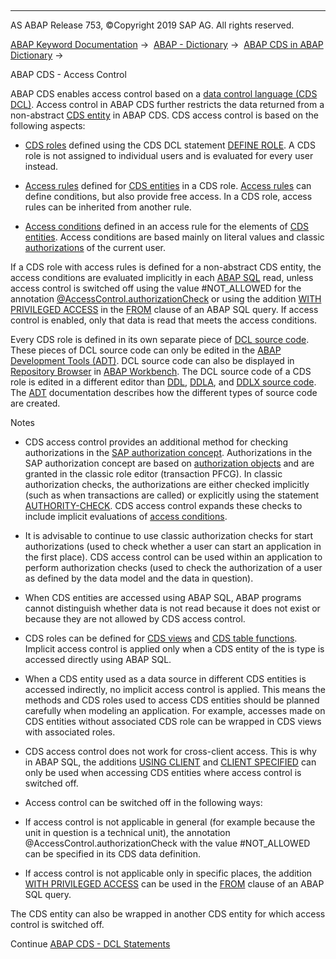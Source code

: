   

* * *

AS ABAP Release 753, ©Copyright 2019 SAP AG. All rights reserved.

[ABAP Keyword Documentation](javascript:call_link\('abenabap.htm'\)) →  [ABAP - Dictionary](javascript:call_link\('abenabap_dictionary.htm'\)) →  [ABAP CDS in ABAP Dictionary](javascript:call_link\('abencds.htm'\)) → 

ABAP CDS - Access Control

ABAP CDS enables access control based on a [data control language (CDS DCL)](javascript:call_link\('abencds_f1_dcl_syntax.htm'\)). Access control in ABAP CDS further restricts the data returned from a non-abstract [CDS entity](javascript:call_link\('abencds_entity_glosry.htm'\) "Glossary Entry") in ABAP CDS. CDS access control is based on the following aspects:

-   [CDS roles](javascript:call_link\('abencds_role_glosry.htm'\) "Glossary Entry") defined using the CDS DCL statement [DEFINE ROLE](javascript:call_link\('abencds_f1_define_role.htm'\)). A CDS role is not assigned to individual users and is evaluated for every user instead.

-   [Access rules](javascript:call_link\('abenaccess_rule_glosry.htm'\) "Glossary Entry") defined for [CDS entities](javascript:call_link\('abencds_entity_glosry.htm'\) "Glossary Entry") in a CDS role. [Access rules](javascript:call_link\('abencds_dcl_role_rules.htm'\)) can define conditions, but also provide free access. In a CDS role, access rules can be inherited from another rule.

-   [Access conditions](javascript:call_link\('abenaccess_condition_glosry.htm'\) "Glossary Entry") defined in an access rule for the elements of [CDS entities](javascript:call_link\('abencds_entity_glosry.htm'\) "Glossary Entry"). Access conditions are based mainly on literal values and classic [authorizations](javascript:call_link\('abenauthorization_glosry.htm'\) "Glossary Entry") of the current user.

If a CDS role with access rules is defined for a non-abstract CDS entity, the access conditions are evaluated implicitly in each [ABAP SQL](javascript:call_link\('abenopen_sql_glosry.htm'\) "Glossary Entry") read, unless access control is switched off using the value #NOT\_ALLOWED for the annotation [@AccessControl.authorizationCheck](javascript:call_link\('abencds_f1_view_entity_annotations.htm'\)) or using the addition [WITH PRIVILEGED ACCESS](javascript:call_link\('abapselect_data_source.htm'\)) in the [FROM](javascript:call_link\('abapfrom_clause.htm'\)) clause of an ABAP SQL query. If access control is enabled, only that data is read that meets the access conditions.

Every CDS role is defined in its own separate piece of [DCL source code](javascript:call_link\('abendcl_source_code_glosry.htm'\) "Glossary Entry"). These pieces of DCL source code can only be edited in the [ABAP Development Tools (ADT)](javascript:call_link\('abenadt_glosry.htm'\) "Glossary Entry"). DCL source code can also be displayed in [Repository Browser](javascript:call_link\('abenrepository_browser_glosry.htm'\) "Glossary Entry") in [ABAP Workbench](javascript:call_link\('abenabap_workbench_glosry.htm'\) "Glossary Entry"). The DCL source code of a CDS role is edited in a different editor than [DDL](javascript:call_link\('abenddl_source_code_glosry.htm'\) "Glossary Entry"), [DDLA](javascript:call_link\('abenddla_source_code_glosry.htm'\) "Glossary Entry"), and [DDLX source code](javascript:call_link\('abenddlx_source_code_glosry.htm'\) "Glossary Entry"). The [ADT](javascript:call_link\('abenadt_glosry.htm'\) "Glossary Entry") documentation describes how the different types of source code are created.

Notes

-   CDS access control provides an additional method for checking authorizations in the [SAP authorization concept](javascript:call_link\('abenbc_authority_check.htm'\)). Authorizations in the SAP authorization concept are based on [authorization objects](javascript:call_link\('abenauthorization_object_glosry.htm'\) "Glossary Entry") and are granted in the classic role editor (transaction PFCG). In classic authorization checks, the authorizations are either checked implicitly (such as when transactions are called) or explicitly using the statement [AUTHORITY-CHECK](javascript:call_link\('abapauthority-check_shortref.htm'\)). CDS access control expands these checks to include implicit evaluations of [access conditions](javascript:call_link\('abenaccess_condition_glosry.htm'\) "Glossary Entry").

-   It is advisable to continue to use classic authorization checks for start authorizations (used to check whether a user can start an application in the first place). CDS access control can be used within an application to perform authorization checks (used to check the authorization of a user as defined by the data model and the data in question).

-   When CDS entities are accessed using ABAP SQL, ABAP programs cannot distinguish whether data is not read because it does not exist or because they are not allowed by CDS access control.

-   CDS roles can be defined for [CDS views](javascript:call_link\('abencds_view_glosry.htm'\) "Glossary Entry") and [CDS table functions](javascript:call_link\('abencds_table_function_glosry.htm'\) "Glossary Entry"). Implicit access control is applied only when a CDS entity of the is type is accessed directly using ABAP SQL.

-   When a CDS entity used as a data source in different CDS entities is accessed indirectly, no implicit access control is applied. This means the methods and CDS roles used to access CDS entities should be planned carefully when modeling an application. For example, accesses made on CDS entities without associated CDS role can be wrapped in CDS views with associated roles.

-   CDS access control does not work for cross-client access. This is why in ABAP SQL, the additions [USING CLIENT](javascript:call_link\('abapselect_client.htm'\)) and [CLIENT SPECIFIED](javascript:call_link\('abapselect_client.htm'\)) can only be used when accessing CDS entities where access control is switched off.

-   Access control can be switched off in the following ways:

-   If access control is not applicable in general (for example because the unit in question is a technical unit), the annotation @AccessControl.authorizationCheck with the value #NOT\_ALLOWED can be specified in its CDS data definition.

-   If access control is not applicable only in specific places, the addition [WITH PRIVILEGED ACCESS](javascript:call_link\('abapselect_data_source.htm'\)) can be used in the [FROM](javascript:call_link\('abapfrom_clause.htm'\)) clause of an ABAP SQL query.

The CDS entity can also be wrapped in another CDS entity for which access control is switched off.

Continue
[ABAP CDS - DCL Statements](javascript:call_link\('abencds_f1_dcl_syntax.htm'\))